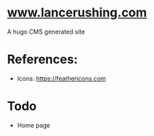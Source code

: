 # www.lancerushing.com

A hugo CMS generated site


# References:

* Icons: https://feathericons.com


# Todo

* Home page
